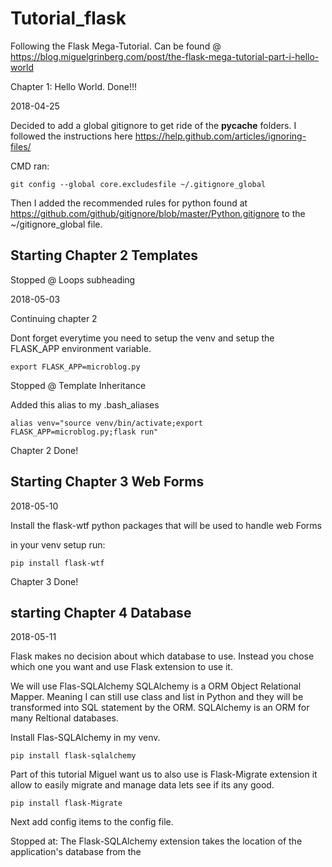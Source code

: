# Tutorial_flask

Following the Flask Mega-Tutorial. Can be found @ https://blog.miguelgrinberg.com/post/the-flask-mega-tutorial-part-i-hello-world

Chapter 1: Hello World. Done!!!

2018-04-25

Decided to add a global gitignore to get ride of the __pycache__ folders.
I followed the instructions here
https://help.github.com/articles/ignoring-files/

CMD ran:

    git config --global core.excludesfile ~/.gitignore_global

Then I added the recommended rules for python found at https://github.com/github/gitignore/blob/master/Python.gitignore to the
~/gitignore_global file.

## Starting Chapter 2 Templates

Stopped @ Loops subheading

2018-05-03

Continuing chapter 2

Dont forget everytime you need to setup the venv and setup the FLASK_APP
environment variable.

    export FLASK_APP=microblog.py

Stopped @ Template Inheritance

Added this alias to my .bash_aliases

    alias venv="source venv/bin/activate;export FLASK_APP=microblog.py;flask run"

Chapter 2 Done!

## Starting Chapter 3 Web Forms

2018-05-10

Install the flask-wtf python packages that will be used to handle web Forms

in your venv setup run:

    pip install flask-wtf

Chapter 3 Done!

## starting Chapter 4 Database

2018-05-11

Flask makes no decision about which database to use. Instead you chose which
one you want and use Flask extension to use it.

We will use Flas-SQLAlchemy SQLAlchemy is a ORM Object Relational Mapper. Meaning
I can still use class and list in Python and they will be transformed into SQL
statement by the ORM. SQLAlchemy is an ORM for many Reltional databases.

Install Flas-SQLAlchemy in my venv.

    pip install flask-sqlalchemy

Part of this tutorial Miguel want us to also use is Flask-Migrate extension it
allow to easily migrate and manage data lets see if its any good.

    pip install flask-Migrate

Next add config items to the config file.

Stopped at: The Flask-SQLAlchemy extension takes the location of the application's
database from the
